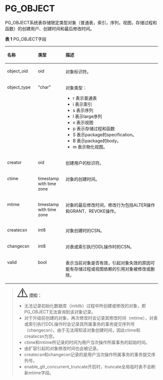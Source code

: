 # PG\_OBJECT<a name="ZH-CN_TOPIC_0289900403"></a>

PG\_OBJECT系统表存储限定类型对象（普通表，索引，序列，视图，存储过程和函数）的创建用户、创建时间和最后修改时间。

**表 1**  PG\_OBJECT字段

<a name="zh-cn_topic_0283137196_zh-cn_topic_0237122301_table370273621911"></a>
<table><thead align="left"><tr id="zh-cn_topic_0283137196_zh-cn_topic_0237122301_row177034367196"><th class="cellrowborder" valign="top" width="20.13201320132013%" id="mcps1.2.4.1.1"><p id="zh-cn_topic_0283137196_zh-cn_topic_0237122301_p3704103613192"><a name="zh-cn_topic_0283137196_zh-cn_topic_0237122301_p3704103613192"></a><a name="zh-cn_topic_0283137196_zh-cn_topic_0237122301_p3704103613192"></a>名称</p>
</th>
<th class="cellrowborder" valign="top" width="18.08180818081808%" id="mcps1.2.4.1.2"><p id="zh-cn_topic_0283137196_zh-cn_topic_0237122301_p9704143618197"><a name="zh-cn_topic_0283137196_zh-cn_topic_0237122301_p9704143618197"></a><a name="zh-cn_topic_0283137196_zh-cn_topic_0237122301_p9704143618197"></a>类型</p>
</th>
<th class="cellrowborder" valign="top" width="61.786178617861786%" id="mcps1.2.4.1.3"><p id="zh-cn_topic_0283137196_zh-cn_topic_0237122301_p470420360196"><a name="zh-cn_topic_0283137196_zh-cn_topic_0237122301_p470420360196"></a><a name="zh-cn_topic_0283137196_zh-cn_topic_0237122301_p470420360196"></a>描述</p>
</th>
</tr>
</thead>
<tbody><tr id="zh-cn_topic_0283137196_zh-cn_topic_0237122301_row770433620196"><td class="cellrowborder" valign="top" width="20.13201320132013%" headers="mcps1.2.4.1.1 "><p id="zh-cn_topic_0283137196_zh-cn_topic_0237122301_p1670523618197"><a name="zh-cn_topic_0283137196_zh-cn_topic_0237122301_p1670523618197"></a><a name="zh-cn_topic_0283137196_zh-cn_topic_0237122301_p1670523618197"></a>object_oid</p>
</td>
<td class="cellrowborder" valign="top" width="18.08180818081808%" headers="mcps1.2.4.1.2 "><p id="zh-cn_topic_0283137196_zh-cn_topic_0237122301_p1470517367198"><a name="zh-cn_topic_0283137196_zh-cn_topic_0237122301_p1470517367198"></a><a name="zh-cn_topic_0283137196_zh-cn_topic_0237122301_p1470517367198"></a>oid</p>
</td>
<td class="cellrowborder" valign="top" width="61.786178617861786%" headers="mcps1.2.4.1.3 "><p id="zh-cn_topic_0283137196_zh-cn_topic_0237122301_p470503601915"><a name="zh-cn_topic_0283137196_zh-cn_topic_0237122301_p470503601915"></a><a name="zh-cn_topic_0283137196_zh-cn_topic_0237122301_p470503601915"></a>对象标识符。</p>
</td>
</tr>
<tr id="zh-cn_topic_0283137196_zh-cn_topic_0237122301_row870533671915"><td class="cellrowborder" valign="top" width="20.13201320132013%" headers="mcps1.2.4.1.1 "><p id="zh-cn_topic_0283137196_zh-cn_topic_0237122301_p1670683617193"><a name="zh-cn_topic_0283137196_zh-cn_topic_0237122301_p1670683617193"></a><a name="zh-cn_topic_0283137196_zh-cn_topic_0237122301_p1670683617193"></a>object_type</p>
</td>
<td class="cellrowborder" valign="top" width="18.08180818081808%" headers="mcps1.2.4.1.2 "><p id="zh-cn_topic_0283137196_zh-cn_topic_0237122301_p13706153610194"><a name="zh-cn_topic_0283137196_zh-cn_topic_0237122301_p13706153610194"></a><a name="zh-cn_topic_0283137196_zh-cn_topic_0237122301_p13706153610194"></a>"char"</p>
</td>
<td class="cellrowborder" valign="top" width="61.786178617861786%" headers="mcps1.2.4.1.3 "><p id="zh-cn_topic_0283137196_zh-cn_topic_0237122301_p117061136121914"><a name="zh-cn_topic_0283137196_zh-cn_topic_0237122301_p117061136121914"></a><a name="zh-cn_topic_0283137196_zh-cn_topic_0237122301_p117061136121914"></a>对象类型：</p>
<a name="zh-cn_topic_0283137196_zh-cn_topic_0237122301_ul14461631102216"></a><a name="zh-cn_topic_0283137196_zh-cn_topic_0237122301_ul14461631102216"></a><ul id="zh-cn_topic_0283137196_zh-cn_topic_0237122301_ul14461631102216"><li>r 表示普通表</li><li>i 表示索引</li><li>s 表示序列</li><li>l 表示large序列</li><li>v 表示视图</li><li>p 表示存储过程和函数</li><li>S 表示package的specification。</li><li>B 表示package的body。</li><li>m 表示物化视图。</li></ul>
</td>
</tr>
<tr id="zh-cn_topic_0283137196_zh-cn_topic_0237122301_row470616364192"><td class="cellrowborder" valign="top" width="20.13201320132013%" headers="mcps1.2.4.1.1 "><p id="zh-cn_topic_0283137196_zh-cn_topic_0237122301_p197066366199"><a name="zh-cn_topic_0283137196_zh-cn_topic_0237122301_p197066366199"></a><a name="zh-cn_topic_0283137196_zh-cn_topic_0237122301_p197066366199"></a>creator</p>
</td>
<td class="cellrowborder" valign="top" width="18.08180818081808%" headers="mcps1.2.4.1.2 "><p id="zh-cn_topic_0283137196_zh-cn_topic_0237122301_p4706133631911"><a name="zh-cn_topic_0283137196_zh-cn_topic_0237122301_p4706133631911"></a><a name="zh-cn_topic_0283137196_zh-cn_topic_0237122301_p4706133631911"></a>oid</p>
</td>
<td class="cellrowborder" valign="top" width="61.786178617861786%" headers="mcps1.2.4.1.3 "><p id="zh-cn_topic_0283137196_zh-cn_topic_0237122301_p370693681911"><a name="zh-cn_topic_0283137196_zh-cn_topic_0237122301_p370693681911"></a><a name="zh-cn_topic_0283137196_zh-cn_topic_0237122301_p370693681911"></a>创建用户的标识符。</p>
</td>
</tr>
<tr id="zh-cn_topic_0283137196_zh-cn_topic_0237122301_row3706143601913"><td class="cellrowborder" valign="top" width="20.13201320132013%" headers="mcps1.2.4.1.1 "><p id="zh-cn_topic_0283137196_zh-cn_topic_0237122301_p770713610197"><a name="zh-cn_topic_0283137196_zh-cn_topic_0237122301_p770713610197"></a><a name="zh-cn_topic_0283137196_zh-cn_topic_0237122301_p770713610197"></a>ctime</p>
</td>
<td class="cellrowborder" valign="top" width="18.08180818081808%" headers="mcps1.2.4.1.2 "><p id="zh-cn_topic_0283137196_zh-cn_topic_0237122301_p127071361199"><a name="zh-cn_topic_0283137196_zh-cn_topic_0237122301_p127071361199"></a><a name="zh-cn_topic_0283137196_zh-cn_topic_0237122301_p127071361199"></a>timestamp with time zone</p>
</td>
<td class="cellrowborder" valign="top" width="61.786178617861786%" headers="mcps1.2.4.1.3 "><p id="zh-cn_topic_0283137196_zh-cn_topic_0237122301_p9707203619192"><a name="zh-cn_topic_0283137196_zh-cn_topic_0237122301_p9707203619192"></a><a name="zh-cn_topic_0283137196_zh-cn_topic_0237122301_p9707203619192"></a>对象的创建时间。</p>
</td>
</tr>
<tr id="zh-cn_topic_0283137196_zh-cn_topic_0237122301_row8707183613197"><td class="cellrowborder" valign="top" width="20.13201320132013%" headers="mcps1.2.4.1.1 "><p id="zh-cn_topic_0283137196_zh-cn_topic_0237122301_p1870820360196"><a name="zh-cn_topic_0283137196_zh-cn_topic_0237122301_p1870820360196"></a><a name="zh-cn_topic_0283137196_zh-cn_topic_0237122301_p1870820360196"></a>mtime</p>
</td>
<td class="cellrowborder" valign="top" width="18.08180818081808%" headers="mcps1.2.4.1.2 "><p id="zh-cn_topic_0283137196_zh-cn_topic_0237122301_p4708336141913"><a name="zh-cn_topic_0283137196_zh-cn_topic_0237122301_p4708336141913"></a><a name="zh-cn_topic_0283137196_zh-cn_topic_0237122301_p4708336141913"></a>timestamp with time zone</p>
</td>
<td class="cellrowborder" valign="top" width="61.786178617861786%" headers="mcps1.2.4.1.3 "><p id="zh-cn_topic_0283137196_zh-cn_topic_0237122301_p13708143651914"><a name="zh-cn_topic_0283137196_zh-cn_topic_0237122301_p13708143651914"></a><a name="zh-cn_topic_0283137196_zh-cn_topic_0237122301_p13708143651914"></a>对象的最后修改时间，修改行为包括ALTER操作和GRANT、REVOKE操作。</p>
</td>
</tr>
<tr id="row95518631016"><td class="cellrowborder" valign="top" width="20.13201320132013%" headers="mcps1.2.4.1.1 "><p id="p148051512368"><a name="p148051512368"></a><a name="p148051512368"></a>createcsn</p>
</td>
<td class="cellrowborder" valign="top" width="18.08180818081808%" headers="mcps1.2.4.1.2 "><p id="p19555691018"><a name="p19555691018"></a><a name="p19555691018"></a>int8</p>
</td>
<td class="cellrowborder" valign="top" width="61.786178617861786%" headers="mcps1.2.4.1.3 "><p id="p105517671010"><a name="p105517671010"></a><a name="p105517671010"></a>对象创建时的CSN。</p>
</td>
</tr>
<tr id="row35161421017"><td class="cellrowborder" valign="top" width="20.13201320132013%" headers="mcps1.2.4.1.1 "><p id="p1621411016"><a name="p1621411016"></a><a name="p1621411016"></a>changecsn</p>
</td>
<td class="cellrowborder" valign="top" width="18.08180818081808%" headers="mcps1.2.4.1.2 "><p id="p116141410109"><a name="p116141410109"></a><a name="p116141410109"></a>int8</p>
</td>
<td class="cellrowborder" valign="top" width="61.786178617861786%" headers="mcps1.2.4.1.3 "><p id="p161514101012"><a name="p161514101012"></a><a name="p161514101012"></a>对表或索引执行DDL操作时的CSN。</p>
</td>
</tr>
<tr id="row35161421018"><td class="cellrowborder" valign="top" width="20.13201320132013%" headers="mcps1.2.4.1.1 "><p id="p1621411018"><a name="p1621411018"></a><a name="p1621411018"></a>valid</p>
</td>
<td class="cellrowborder" valign="top" width="18.08180818081808%" headers="mcps1.2.4.1.2 "><p id="p116141410111"><a name="p116141410111"></a><a name="p116141410111"></a>bool</p>
</td>
<td class="cellrowborder" valign="top" width="61.786178617861786%" headers="mcps1.2.4.1.3 "><p id="p161514101013"><a name="p161514101013"></a><a name="p161514101013"></a>表示当前对象是否有效，引起对象失效的原因可能有存储过程或视图依赖的引用对象被修改或删除。</p>
</td>
</tr>
</tbody>
</table>

>![](public_sys-resources/icon-notice.gif) **须知：** 
>-   无法记录初始化数据库（initdb）过程中所创建或修改的对象，即PG\_OBJECT无法查询到该对象记录。
>-   对于升级前创建的对象，再次修改时会记录其修改时间（mtime），对表或索引执行DDL操作时会记录其所属事务的事务提交序列号（changecsn）。由于无法得知该对象创建时间，因此ctime和createcsn为空。
>-   ctime和mtime所记录的时间为用户当次操作所属事务的起始时间。
>-   由扩容引起的对象修改时间也会被记录。
>-   createcsn和changecsn记录的是用户当次操作所属事务的事务提交序列号。
>-   enable_gtt_concurrent_truncate开启时，truncate全局临时表不会刷新mtime字段。

